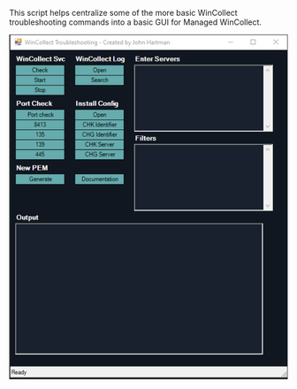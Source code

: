This script helps centralize some of the more basic WinCollect troubleshooting commands into a basic GUI for Managed WinCollect.


![name-of-you-image](https://github.com/John-Hartman/PowerShell/blob/main/WinCollect/PS%20GUI.PNG?raw=true)
